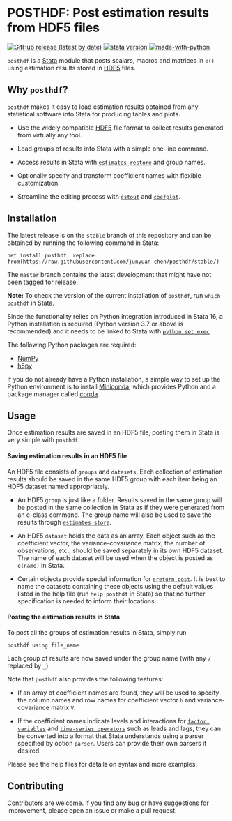 # POSTHDF: Post estimation results from HDF5 files

[![GitHub release (latest by date)](https://img.shields.io/github/v/release/junyuan-chen/posthdf)](https://github.com/junyuan-chen/posthdf/releases)
[![stata version](https://img.shields.io/badge/Stata%20version-≥%2016-informational)](https://www.stata.com/)
[![made-with-python](https://img.shields.io/badge/made%20with-Python-informational.svg)](https://www.python.org/)

`posthdf` is a [Stata](https://www.stata.com/) module
that posts scalars, macros and matrices in `e()`
using estimation results stored in [HDF5](https://www.hdfgroup.org/solutions/hdf5/) files.

## Why `posthdf`?
`posthdf` makes it easy to load estimation results
obtained from any statistical software into Stata
for producing tables and plots.

- Use the widely compatible [HDF5](https://www.hdfgroup.org/solutions/hdf5/) file format to collect results generated from virtually any tool.

- Load groups of results into Stata with a simple one-line command.

- Access results in Stata with  [`estimates restore`](https://www.stata.com/help.cgi?estimates) and group names.

- Optionally specify and transform coefficient names with flexible customization.

- Streamline the editing process with [`estout`](http://repec.sowi.unibe.ch/stata/estout/index.html)
and [`coefplot`](http://repec.sowi.unibe.ch/stata/coefplot/index.html).

## Installation
The latest release is on the `stable` branch of this repository
and can be obtained by running the following command in Stata:

    net install posthdf, replace from(https://raw.githubusercontent.com/junyuan-chen/posthdf/stable/)

The `master` branch contains the latest development
that might have not been tagged for release.

**Note:**
To check the version of the current installation of `posthdf`,
run `which posthdf` in Stata.

Since the functionality relies on Python integration introduced in Stata 16,
a Python installation is required (Python version 3.7 or above is recommended)
and it needs to be linked to Stata with
[`python set exec`](https://www.stata.com/help.cgi?python).

The following Python packages are required:
- [NumPy](https://numpy.org/)  
- [h5py](https://www.h5py.org/)

If you do not already have a Python installation,
a simple way to set up the Python environment
is to install [Miniconda](https://docs.conda.io/en/latest/miniconda.html),
which provides Python and a package manager called
[conda](https://docs.conda.io/projects/conda/en/latest/).

## Usage
Once estimation results are saved in an HDF5 file,
posting them in Stata is very simple with `posthdf`.

#### Saving estimation results in an HDF5 file
An HDF5 file consists of `groups` and `datasets`.
Each collection of estimation results should be saved
in the same HDF5 group with each item being an HDF5 dataset named appropriately.

- An HDF5 `group` is just like a folder.
Results saved in the same group
will be posted in the same collection in Stata
as if they were generated from an e-class command.
The group name will also be used to save the results
through [`estimates store`](https://www.stata.com/help.cgi?estimates).

- An HDF5 `dataset` holds the data as an array.
Each object such as the coefficient vector,
the variance-covariance matrix,
the number of observations, etc.,
should be saved separately in its own HDF5 dataset.
The name of each dataset will be used
when the object is posted as `e(name)` in Stata.

- Certain objects provide special information for
[`ereturn post`](https://www.stata.com/help.cgi?ereturn).
It is best to name the datasets containing these objects
using the default values listed in the help file (run `help posthdf` in Stata)
so that no further specification is needed to inform their locations.

#### Posting the estimation results in Stata
To post all the groups of estimation results in Stata, simply run

    posthdf using file_name

Each group of results are now saved under the group name (with any `/` replaced by `_`).

Note that `posthdf` also provides the following features:

- If an array of coefficient names are found,
they will be used to specify the column names and row names
for coefficient vector `b` and variance-covariance matrix `V`.

- If the coefficient names indicate
levels and interactions for [`factor variables`](https://www.stata.com/help.cgi?fvvarlist)
and [`time-series operators`](https://www.stata.com/help.cgi?tsvarlist)
such as leads and lags,
they can be converted into a format that Stata understands
using a parser specified by option `parser`.
Users can provide their own parsers if desired.

Please see the help files for details on syntax and more examples.

## Contributing

Contributors are welcome.
If you find any bug or have suggestions for improvement,
please open an issue or make a pull request.

